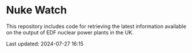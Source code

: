 # Nuke Watch

This repository includes code for retrieving the latest information available on the output of EDF nuclear power plants in the UK.

Last updated: 2024-07-27 16:15